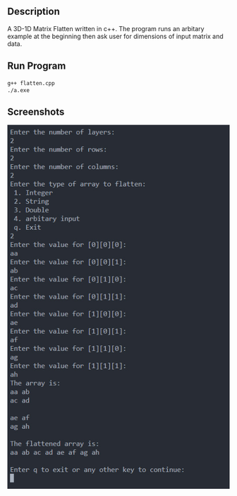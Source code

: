 ## Description

A 3D-1D Matrix Flatten written in c++.
The program runs an arbitary example at the beginning then ask user for dimensions of input matrix and data.

## Run Program

```
g++ flatten.cpp
./a.exe
```

## Screenshots

![example1](Screenshots/1.jpeg)

